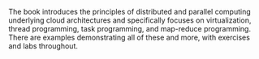 The book introduces the principles of distributed and parallel computing underlying cloud architectures and specifically focuses on virtualization, thread programming, task programming, and map-reduce programming. There are examples demonstrating all of these and more, with exercises and labs throughout.
